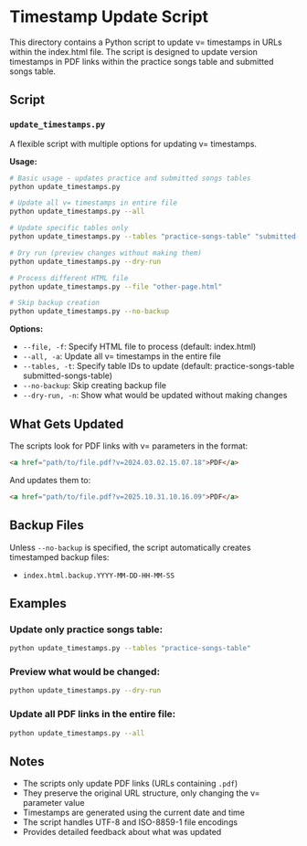 # Timestamp Update Script

This directory contains a Python script to update v= timestamps in URLs within the index.html file. The script is designed to update version timestamps in PDF links within the practice songs table and submitted songs table.

## Script

### `update_timestamps.py`
A flexible script with multiple options for updating v= timestamps.

**Usage:**
```bash
# Basic usage - updates practice and submitted songs tables
python update_timestamps.py

# Update all v= timestamps in entire file
python update_timestamps.py --all

# Update specific tables only
python update_timestamps.py --tables "practice-songs-table" "submitted-songs-table"

# Dry run (preview changes without making them)
python update_timestamps.py --dry-run

# Process different HTML file
python update_timestamps.py --file "other-page.html"

# Skip backup creation
python update_timestamps.py --no-backup
```

**Options:**
- `--file, -f`: Specify HTML file to process (default: index.html)
- `--all, -a`: Update all v= timestamps in the entire file
- `--tables, -t`: Specify table IDs to update (default: practice-songs-table submitted-songs-table)
- `--no-backup`: Skip creating backup file
- `--dry-run, -n`: Show what would be updated without making changes

## What Gets Updated

The scripts look for PDF links with v= parameters in the format:
```html
<a href="path/to/file.pdf?v=2024.03.02.15.07.18">PDF</a>
```

And updates them to:
```html
<a href="path/to/file.pdf?v=2025.10.31.10.16.09">PDF</a>
```

## Backup Files

Unless `--no-backup` is specified, the script automatically creates timestamped backup files:
- `index.html.backup.YYYY-MM-DD-HH-MM-SS`

## Examples

### Update only practice songs table:
```bash
python update_timestamps.py --tables "practice-songs-table"
```

### Preview what would be changed:
```bash
python update_timestamps.py --dry-run
```

### Update all PDF links in the entire file:
```bash
python update_timestamps.py --all
```

## Notes

- The scripts only update PDF links (URLs containing `.pdf`)
- They preserve the original URL structure, only changing the v= parameter value
- Timestamps are generated using the current date and time
- The script handles UTF-8 and ISO-8859-1 file encodings
- Provides detailed feedback about what was updated
